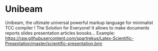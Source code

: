 # Unibeam
Unibeam, the ultimate universal powerful markup language for minimalist TCC compiler !  The Solution for Everyone!  It allows to make documents reports slides presentation articles boooks... Example:  https://raw.githubusercontent.com/spartrekus/Latex-Scientific-Presentation/master/scientific-presentation.bmr
 

